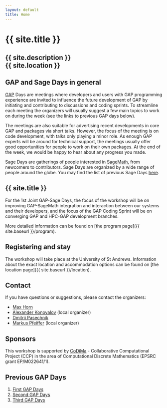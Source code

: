 ```yaml
---
layout: default
title: Home
---
```


# {{ site.title }}
## {{ site.description }}<br> {{ site.location }}

## GAP and Sage Days in general

[GAP](http://www.gap-system.org/) Days are meetings where developers and users
with GAP programming experience are invited to influence the future
development of GAP by initiating and contributing to discussions and coding
sprints. To streamline each meeting the organizers will usually suggest a few
main topics to work on during the week (see the links to previous GAP days below).

The meetings are also suitable for advertising recent developments in core GAP
and packages via short talks. However, the focus of the meeting is on code
development, with talks only playing a minor role.
As enough GAP experts will be around for technical support, the
meetings usually offer good opportunities for people to work on their own
packages. At the end of the week, we would be happy to hear about any progress you made.

Sage Days are gatherings of people interested in [SageMath](http://www.sagemath.org/), 
from newcomers to contributors. Sage Days are organized by a wide range of people around 
the globe. You may find the list of previous Sage Days [here](http://wiki.sagemath.org/Workshops).

## {{ site.title }}

For the 1st Joint GAP-Sage Days, the focus of the workshop will be on improving GAP-SageMath integration 
and interaction between our systems and their developers, and the focus of the
GAP Coding Sprint will be on converging GAP and HPC-GAP development branches.

More detailed information can be found on [the program page]({{ site.baseurl }}/program).

## Registering and stay

The workshop will take place at the University of St Andrews. Information about the
exact location and accommodation options
can be found on [the location page]({{ site.baseurl }}/location).

## <a name="contact"></a> Contact

If you have questions or suggestions, please contact the organizers:

* [Max Horn](mailto:max.horn@math.uni-giessen.de)
* [Alexander Konovalov](mailto:alexander.konovalov@st-andrews.ac.uk) (local organizer)
* [Dmitrii Pasechnik](mailto:dmitrii.pasechnik@cs.ox.ac.uk)
* [Markus Pfeiffer](mailto:markus.pfeiffer@st-andrews.ac.uk) (local organizer)


## Sponsors

This workshop is supported by [CoDiMa](http://www.codima.ac.uk/) - Collaborative Computational Project (CCP) in the area of Computational Discrete Mathematics (EPSRC grant EP/M022641/1).

## Previous GAP Days

1.  <a href="http://gapdays2014.coxeter.de/">First GAP Days</a>
2.  <a href="/gapdays2015-spring/">Second GAP Days</a>
3.  <a href="/gapdays2015-fall/">Third GAP Days</a>
